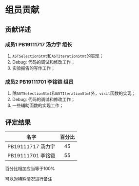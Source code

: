 # 组员贡献

## 贡献详述

### 成员1 PB19111717 汤力宇 组长

1. `ASTSelectionStmt`和`ASTIterationStmt`的实现；
2. Debug: 代码的调试和修改工作；
3. 实验报告的写作工作；



### 成员2 PB19111701 李铭铠 组员

1. 除`ASTSelectionStmt`和`ASTIterationStmt`外，`visit`函数的实现；
2. Debug: 代码的调试和修改工作；
3. 一些辅助函数的实现工作；



## 评定结果

|名字|百分比|
|:-:|:-:|
|PB19111717 汤力宇|45|
|PB19111701 李铭铠|55|

百分比相加应当等于100%

可以对特殊情况进行备注
